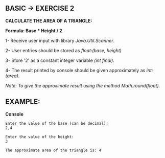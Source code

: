 <h2>BASIC -> EXERCISE 2</h2>

**CALCULATE THE AREA OF A TRIANGLE:**

**Formula: Base * Height / 2**

1- Receive user input with library *Java.Util.Scanner*.

2- User entries should be stored as *float:(base, height)*

3- Store '2' as a constant integer variable *(int final)*.

4- The result printed by console should be given approximately as *int:(area)*.

*Note: To give the approximate result using the method Math.round(float).*

<h2>EXAMPLE:</h2>

**Console**

```
Enter the value of the base (can be decimal):
2,4

Enter the value of the height:
3

The approximate area of the triangle is: 4
```
